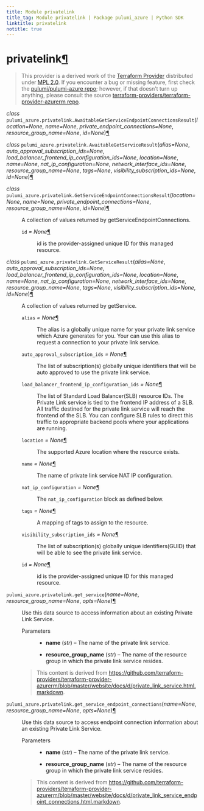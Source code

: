 ```yaml
---
title: Module privatelink
title_tag: Module privatelink | Package pulumi_azure | Python SDK
linktitle: privatelink
notitle: true
---
```


<div class="section" id="privatelink">
<h1>privatelink<a class="headerlink" href="#privatelink" title="Permalink to this headline">¶</a></h1>
<blockquote>
<div><p>This provider is a derived work of the <a class="reference external" href="https://github.com/terraform-providers/terraform-provider-azurerm">Terraform Provider</a> distributed under
<a class="reference external" href="https://www.mozilla.org/en-US/MPL/2.0/">MPL 2.0</a>. If you encounter a bug or missing feature, first check the
<a class="reference external" href="https://github.com/pulumi/pulumi-azure/issues">pulumi/pulumi-azure repo</a>; however, if that doesn’t turn up
anything, please consult the source <a class="reference external" href="https://github.com/terraform-providers/terraform-provider-azurerm/issues">terraform-providers/terraform-provider-azurerm repo</a>.</p>
</div></blockquote>
<span class="target" id="module-pulumi_azure.privatelink"></span><dl class="class">
<dt id="pulumi_azure.privatelink.AwaitableGetServiceEndpointConnectionsResult">
<em class="property">class </em><code class="sig-prename descclassname">pulumi_azure.privatelink.</code><code class="sig-name descname">AwaitableGetServiceEndpointConnectionsResult</code><span class="sig-paren">(</span><em class="sig-param">location=None</em>, <em class="sig-param">name=None</em>, <em class="sig-param">private_endpoint_connections=None</em>, <em class="sig-param">resource_group_name=None</em>, <em class="sig-param">id=None</em><span class="sig-paren">)</span><a class="headerlink" href="#pulumi_azure.privatelink.AwaitableGetServiceEndpointConnectionsResult" title="Permalink to this definition">¶</a></dt>
<dd></dd></dl>

<dl class="class">
<dt id="pulumi_azure.privatelink.AwaitableGetServiceResult">
<em class="property">class </em><code class="sig-prename descclassname">pulumi_azure.privatelink.</code><code class="sig-name descname">AwaitableGetServiceResult</code><span class="sig-paren">(</span><em class="sig-param">alias=None</em>, <em class="sig-param">auto_approval_subscription_ids=None</em>, <em class="sig-param">load_balancer_frontend_ip_configuration_ids=None</em>, <em class="sig-param">location=None</em>, <em class="sig-param">name=None</em>, <em class="sig-param">nat_ip_configuration=None</em>, <em class="sig-param">network_interface_ids=None</em>, <em class="sig-param">resource_group_name=None</em>, <em class="sig-param">tags=None</em>, <em class="sig-param">visibility_subscription_ids=None</em>, <em class="sig-param">id=None</em><span class="sig-paren">)</span><a class="headerlink" href="#pulumi_azure.privatelink.AwaitableGetServiceResult" title="Permalink to this definition">¶</a></dt>
<dd></dd></dl>

<dl class="class">
<dt id="pulumi_azure.privatelink.GetServiceEndpointConnectionsResult">
<em class="property">class </em><code class="sig-prename descclassname">pulumi_azure.privatelink.</code><code class="sig-name descname">GetServiceEndpointConnectionsResult</code><span class="sig-paren">(</span><em class="sig-param">location=None</em>, <em class="sig-param">name=None</em>, <em class="sig-param">private_endpoint_connections=None</em>, <em class="sig-param">resource_group_name=None</em>, <em class="sig-param">id=None</em><span class="sig-paren">)</span><a class="headerlink" href="#pulumi_azure.privatelink.GetServiceEndpointConnectionsResult" title="Permalink to this definition">¶</a></dt>
<dd><p>A collection of values returned by getServiceEndpointConnections.</p>
<dl class="attribute">
<dt id="pulumi_azure.privatelink.GetServiceEndpointConnectionsResult.id">
<code class="sig-name descname">id</code><em class="property"> = None</em><a class="headerlink" href="#pulumi_azure.privatelink.GetServiceEndpointConnectionsResult.id" title="Permalink to this definition">¶</a></dt>
<dd><p>id is the provider-assigned unique ID for this managed resource.</p>
</dd></dl>

</dd></dl>

<dl class="class">
<dt id="pulumi_azure.privatelink.GetServiceResult">
<em class="property">class </em><code class="sig-prename descclassname">pulumi_azure.privatelink.</code><code class="sig-name descname">GetServiceResult</code><span class="sig-paren">(</span><em class="sig-param">alias=None</em>, <em class="sig-param">auto_approval_subscription_ids=None</em>, <em class="sig-param">load_balancer_frontend_ip_configuration_ids=None</em>, <em class="sig-param">location=None</em>, <em class="sig-param">name=None</em>, <em class="sig-param">nat_ip_configuration=None</em>, <em class="sig-param">network_interface_ids=None</em>, <em class="sig-param">resource_group_name=None</em>, <em class="sig-param">tags=None</em>, <em class="sig-param">visibility_subscription_ids=None</em>, <em class="sig-param">id=None</em><span class="sig-paren">)</span><a class="headerlink" href="#pulumi_azure.privatelink.GetServiceResult" title="Permalink to this definition">¶</a></dt>
<dd><p>A collection of values returned by getService.</p>
<dl class="attribute">
<dt id="pulumi_azure.privatelink.GetServiceResult.alias">
<code class="sig-name descname">alias</code><em class="property"> = None</em><a class="headerlink" href="#pulumi_azure.privatelink.GetServiceResult.alias" title="Permalink to this definition">¶</a></dt>
<dd><p>The alias is a globally unique name for your private link service which Azure generates for you. Your can use this alias to request a connection to your private link service.</p>
</dd></dl>

<dl class="attribute">
<dt id="pulumi_azure.privatelink.GetServiceResult.auto_approval_subscription_ids">
<code class="sig-name descname">auto_approval_subscription_ids</code><em class="property"> = None</em><a class="headerlink" href="#pulumi_azure.privatelink.GetServiceResult.auto_approval_subscription_ids" title="Permalink to this definition">¶</a></dt>
<dd><p>The list of subscription(s) globally unique identifiers that will be auto approved to use the private link service.</p>
</dd></dl>

<dl class="attribute">
<dt id="pulumi_azure.privatelink.GetServiceResult.load_balancer_frontend_ip_configuration_ids">
<code class="sig-name descname">load_balancer_frontend_ip_configuration_ids</code><em class="property"> = None</em><a class="headerlink" href="#pulumi_azure.privatelink.GetServiceResult.load_balancer_frontend_ip_configuration_ids" title="Permalink to this definition">¶</a></dt>
<dd><p>The list of Standard Load Balancer(SLB) resource IDs. The Private Link service is tied to the frontend IP address of a SLB. All traffic destined for the private link service will reach the frontend of the SLB. You can configure SLB rules to direct this traffic to appropriate backend pools where your applications are running.</p>
</dd></dl>

<dl class="attribute">
<dt id="pulumi_azure.privatelink.GetServiceResult.location">
<code class="sig-name descname">location</code><em class="property"> = None</em><a class="headerlink" href="#pulumi_azure.privatelink.GetServiceResult.location" title="Permalink to this definition">¶</a></dt>
<dd><p>The supported Azure location where the resource exists.</p>
</dd></dl>

<dl class="attribute">
<dt id="pulumi_azure.privatelink.GetServiceResult.name">
<code class="sig-name descname">name</code><em class="property"> = None</em><a class="headerlink" href="#pulumi_azure.privatelink.GetServiceResult.name" title="Permalink to this definition">¶</a></dt>
<dd><p>The name of private link service NAT IP configuration.</p>
</dd></dl>

<dl class="attribute">
<dt id="pulumi_azure.privatelink.GetServiceResult.nat_ip_configuration">
<code class="sig-name descname">nat_ip_configuration</code><em class="property"> = None</em><a class="headerlink" href="#pulumi_azure.privatelink.GetServiceResult.nat_ip_configuration" title="Permalink to this definition">¶</a></dt>
<dd><p>The <code class="docutils literal notranslate"><span class="pre">nat_ip_configuration</span></code> block as defined below.</p>
</dd></dl>

<dl class="attribute">
<dt id="pulumi_azure.privatelink.GetServiceResult.tags">
<code class="sig-name descname">tags</code><em class="property"> = None</em><a class="headerlink" href="#pulumi_azure.privatelink.GetServiceResult.tags" title="Permalink to this definition">¶</a></dt>
<dd><p>A mapping of tags to assign to the resource.</p>
</dd></dl>

<dl class="attribute">
<dt id="pulumi_azure.privatelink.GetServiceResult.visibility_subscription_ids">
<code class="sig-name descname">visibility_subscription_ids</code><em class="property"> = None</em><a class="headerlink" href="#pulumi_azure.privatelink.GetServiceResult.visibility_subscription_ids" title="Permalink to this definition">¶</a></dt>
<dd><p>The list of subscription(s) globally unique identifiers(GUID) that will be able to see the private link service.</p>
</dd></dl>

<dl class="attribute">
<dt id="pulumi_azure.privatelink.GetServiceResult.id">
<code class="sig-name descname">id</code><em class="property"> = None</em><a class="headerlink" href="#pulumi_azure.privatelink.GetServiceResult.id" title="Permalink to this definition">¶</a></dt>
<dd><p>id is the provider-assigned unique ID for this managed resource.</p>
</dd></dl>

</dd></dl>

<dl class="function">
<dt id="pulumi_azure.privatelink.get_service">
<code class="sig-prename descclassname">pulumi_azure.privatelink.</code><code class="sig-name descname">get_service</code><span class="sig-paren">(</span><em class="sig-param">name=None</em>, <em class="sig-param">resource_group_name=None</em>, <em class="sig-param">opts=None</em><span class="sig-paren">)</span><a class="headerlink" href="#pulumi_azure.privatelink.get_service" title="Permalink to this definition">¶</a></dt>
<dd><p>Use this data source to access information about an existing Private Link Service.</p>
<dl class="field-list simple">
<dt class="field-odd">Parameters</dt>
<dd class="field-odd"><ul class="simple">
<li><p><strong>name</strong> (<em>str</em>) – The name of the private link service.</p></li>
<li><p><strong>resource_group_name</strong> (<em>str</em>) – The name of the resource group in which the private link service resides.</p></li>
</ul>
</dd>
</dl>
<blockquote>
<div><p>This content is derived from <a class="reference external" href="https://github.com/terraform-providers/terraform-provider-azurerm/blob/master/website/docs/d/private_link_service.html.markdown">https://github.com/terraform-providers/terraform-provider-azurerm/blob/master/website/docs/d/private_link_service.html.markdown</a>.</p>
</div></blockquote>
</dd></dl>

<dl class="function">
<dt id="pulumi_azure.privatelink.get_service_endpoint_connections">
<code class="sig-prename descclassname">pulumi_azure.privatelink.</code><code class="sig-name descname">get_service_endpoint_connections</code><span class="sig-paren">(</span><em class="sig-param">name=None</em>, <em class="sig-param">resource_group_name=None</em>, <em class="sig-param">opts=None</em><span class="sig-paren">)</span><a class="headerlink" href="#pulumi_azure.privatelink.get_service_endpoint_connections" title="Permalink to this definition">¶</a></dt>
<dd><p>Use this data source to access endpoint connection information about an existing Private Link Service.</p>
<dl class="field-list simple">
<dt class="field-odd">Parameters</dt>
<dd class="field-odd"><ul class="simple">
<li><p><strong>name</strong> (<em>str</em>) – The name of the private link service.</p></li>
<li><p><strong>resource_group_name</strong> (<em>str</em>) – The name of the resource group in which the private link service resides.</p></li>
</ul>
</dd>
</dl>
<blockquote>
<div><p>This content is derived from <a class="reference external" href="https://github.com/terraform-providers/terraform-provider-azurerm/blob/master/website/docs/d/private_link_service_endpoint_connections.html.markdown">https://github.com/terraform-providers/terraform-provider-azurerm/blob/master/website/docs/d/private_link_service_endpoint_connections.html.markdown</a>.</p>
</div></blockquote>
</dd></dl>

</div>
